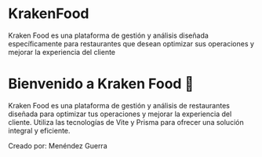 # KrakenFood
Kraken Food es una plataforma de gestión y análisis diseñada específicamente para restaurantes que desean optimizar sus operaciones y mejorar la experiencia del cliente

# Bienvenido a Kraken Food 🐙

Kraken Food es una plataforma de gestión y análisis de restaurantes diseñada para optimizar tus operaciones y mejorar la experiencia del cliente. Utiliza las tecnologías de Vite y Prisma para ofrecer una solución integral y eficiente.

Creado por: Menéndez Guerra
